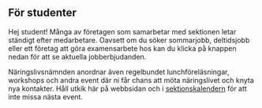 ## För studenter

Hej student! Många av företagen som samarbetar med sektionen letar ständigt efter medarbetare. Oavsett om du söker sommarjobb, deltidsjobb eller ett företag att göra examensarbete hos kan du klicka på knappen nedan för att se aktuella jobberbjudanden.

Näringslivsnämnden anordnar även regelbundet lunchföreläsningar, workshops och andra event där ni får chans att möta näringslivet och knyta nya kontakter. Håll utkik här på webbsidan och i [sektionskalendern](https://calendar.google.com/calendar/embed?src=c_5sqhb0om2kmti770g06qqknfik%40group.calendar.google.com&ctz=Europe%2FBerlin) för att inte missa nästa event.
